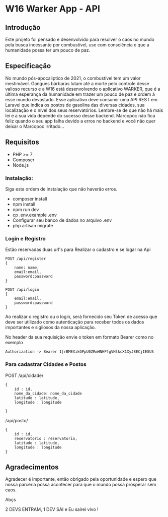 # W16 Warker App - API

## Introdução

Este projeto foi pensado e desenvolvido para resolver o caos no mundo pela busca incessante por combustível, use com consciência e que a humanidade possa ter um pouco de paz. 

## Especificação
No mundo pós-apocaliptico de 2021, o combustível tem um valor inestimável. Gangues bárbaras lutam até a morte pelo controle desse valioso recurso e a W16 está desenvolvendo o aplicativo WARKER, que é a última esperança da humanidade em trazer um pouco de paz e ordem à esse mundo devastado.
Esse aplicativo deve consumir uma API REST em Laravel que indica os postos de gasolina das diversas cidades, sua localização e o nível dos seus reservatórios. Lembre-se de que não há mais lei e a sua vida depende do sucesso desse backend. Marcopoc não fica feliz quando o seu app falha devido a erros no backend e você não quer deixar o Marcopoc irritado...

## Requisitos
- PHP >= 7
- Composer
- Node.js

### Instalação:
Siga esta ordem de instalação que não haverão erros.
- composer install
- npm install
- npm run dev
- cp .env.example .env
- Configurar seu banco de dados no arquivo .env
- php artisan migrate

### Login e Registro 
Estão reservadas duas url's para Realizar o cadastro e se logar na Api

```
POST /api/register
{
    name: name,
    email:email,
    password:password
}

POST /api/login
{
    email:email,
    password:password
}

```
Ao realizar o registro ou o login, será fornecido seu Token de acesso que deve ser utilizado como autenticação
para receber todos os dados importantes e sigilosos da nossa aplicação.

No header da sua requisição envie o token em formato Bearer como no exemplo 

```
Authorization -> Bearer 1|rBMEXikGPpU0ZRmHNHPfgVHlkcX1XyJ8ECjIESUS
```

### Para cadastrar Cidades e Postos
POST /api/cidade/
```
{
    id : id,
    nome_da_cidade: nome_da_cidade
    latitude : latitude,
    longitude : longitude
    
}
```

/api/posto/
```
{
    id : id,
    reservatorio : reservatorio,
    latitude : latitude,
    longitude : longitude
}
```

## Agradecimentos

Agradecer é importante, então obrigado pela oportunidade e espero que nossa parceria possa acontecer para que o mundo possa prosperar sem caos. 

Abçs

2 DEVS ENTRAM, 1 DEV SAI e Eu sairei vivo !
